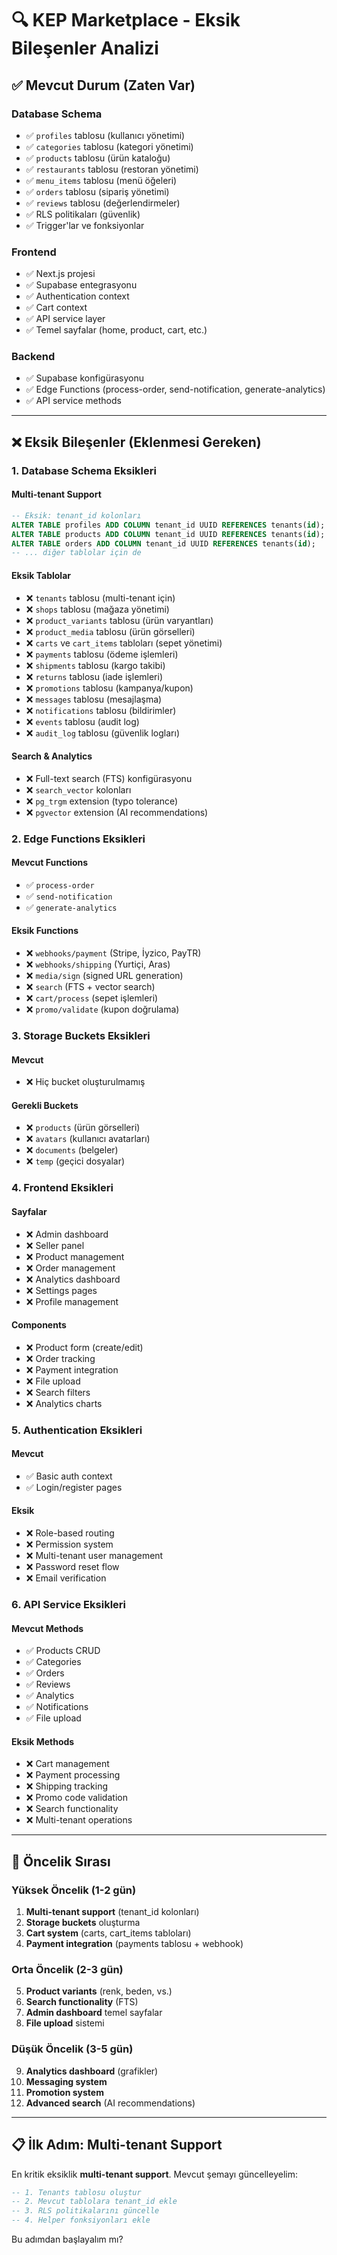 # 🔍 KEP Marketplace - Eksik Bileşenler Analizi

## ✅ **Mevcut Durum (Zaten Var)**

### **Database Schema**

- ✅ `profiles` tablosu (kullanıcı yönetimi)
- ✅ `categories` tablosu (kategori yönetimi)
- ✅ `products` tablosu (ürün kataloğu)
- ✅ `restaurants` tablosu (restoran yönetimi)
- ✅ `menu_items` tablosu (menü öğeleri)
- ✅ `orders` tablosu (sipariş yönetimi)
- ✅ `reviews` tablosu (değerlendirmeler)
- ✅ RLS politikaları (güvenlik)
- ✅ Trigger'lar ve fonksiyonlar

### **Frontend**

- ✅ Next.js projesi
- ✅ Supabase entegrasyonu
- ✅ Authentication context
- ✅ Cart context
- ✅ API service layer
- ✅ Temel sayfalar (home, product, cart, etc.)

### **Backend**

- ✅ Supabase konfigürasyonu
- ✅ Edge Functions (process-order, send-notification, generate-analytics)
- ✅ API service methods

---

## ❌ **Eksik Bileşenler (Eklenmesi Gereken)**

### **1. Database Schema Eksikleri**

#### **Multi-tenant Support**

```sql
-- Eksik: tenant_id kolonları
ALTER TABLE profiles ADD COLUMN tenant_id UUID REFERENCES tenants(id);
ALTER TABLE products ADD COLUMN tenant_id UUID REFERENCES tenants(id);
ALTER TABLE orders ADD COLUMN tenant_id UUID REFERENCES tenants(id);
-- ... diğer tablolar için de
```

#### **Eksik Tablolar**

- ❌ `tenants` tablosu (multi-tenant için)
- ❌ `shops` tablosu (mağaza yönetimi)
- ❌ `product_variants` tablosu (ürün varyantları)
- ❌ `product_media` tablosu (ürün görselleri)
- ❌ `carts` ve `cart_items` tabloları (sepet yönetimi)
- ❌ `payments` tablosu (ödeme işlemleri)
- ❌ `shipments` tablosu (kargo takibi)
- ❌ `returns` tablosu (iade işlemleri)
- ❌ `promotions` tablosu (kampanya/kupon)
- ❌ `messages` tablosu (mesajlaşma)
- ❌ `notifications` tablosu (bildirimler)
- ❌ `events` tablosu (audit log)
- ❌ `audit_log` tablosu (güvenlik logları)

#### **Search & Analytics**

- ❌ Full-text search (FTS) konfigürasyonu
- ❌ `search_vector` kolonları
- ❌ `pg_trgm` extension (typo tolerance)
- ❌ `pgvector` extension (AI recommendations)

### **2. Edge Functions Eksikleri**

#### **Mevcut Functions**

- ✅ `process-order`
- ✅ `send-notification`
- ✅ `generate-analytics`

#### **Eksik Functions**

- ❌ `webhooks/payment` (Stripe, İyzico, PayTR)
- ❌ `webhooks/shipping` (Yurtiçi, Aras)
- ❌ `media/sign` (signed URL generation)
- ❌ `search` (FTS + vector search)
- ❌ `cart/process` (sepet işlemleri)
- ❌ `promo/validate` (kupon doğrulama)

### **3. Storage Buckets Eksikleri**

#### **Mevcut**

- ❌ Hiç bucket oluşturulmamış

#### **Gerekli Buckets**

- ❌ `products` (ürün görselleri)
- ❌ `avatars` (kullanıcı avatarları)
- ❌ `documents` (belgeler)
- ❌ `temp` (geçici dosyalar)

### **4. Frontend Eksikleri**

#### **Sayfalar**

- ❌ Admin dashboard
- ❌ Seller panel
- ❌ Product management
- ❌ Order management
- ❌ Analytics dashboard
- ❌ Settings pages
- ❌ Profile management

#### **Components**

- ❌ Product form (create/edit)
- ❌ Order tracking
- ❌ Payment integration
- ❌ File upload
- ❌ Search filters
- ❌ Analytics charts

### **5. Authentication Eksikleri**

#### **Mevcut**

- ✅ Basic auth context
- ✅ Login/register pages

#### **Eksik**

- ❌ Role-based routing
- ❌ Permission system
- ❌ Multi-tenant user management
- ❌ Password reset flow
- ❌ Email verification

### **6. API Service Eksikleri**

#### **Mevcut Methods**

- ✅ Products CRUD
- ✅ Categories
- ✅ Orders
- ✅ Reviews
- ✅ Analytics
- ✅ Notifications
- ✅ File upload

#### **Eksik Methods**

- ❌ Cart management
- ❌ Payment processing
- ❌ Shipping tracking
- ❌ Promo code validation
- ❌ Search functionality
- ❌ Multi-tenant operations

---

## 🎯 **Öncelik Sırası**

### **Yüksek Öncelik (1-2 gün)**

1. **Multi-tenant support** (tenant_id kolonları)
2. **Storage buckets** oluşturma
3. **Cart system** (carts, cart_items tabloları)
4. **Payment integration** (payments tablosu + webhook)

### **Orta Öncelik (2-3 gün)**

5. **Product variants** (renk, beden, vs.)
6. **Search functionality** (FTS)
7. **Admin dashboard** temel sayfalar
8. **File upload** sistemi

### **Düşük Öncelik (3-5 gün)**

9. **Analytics dashboard** (grafikler)
10. **Messaging system**
11. **Promotion system**
12. **Advanced search** (AI recommendations)

---

## 📋 **İlk Adım: Multi-tenant Support**

En kritik eksiklik **multi-tenant support**. Mevcut şemayı güncelleyelim:

```sql
-- 1. Tenants tablosu oluştur
-- 2. Mevcut tablolara tenant_id ekle
-- 3. RLS politikalarını güncelle
-- 4. Helper fonksiyonları ekle
```

Bu adımdan başlayalım mı?









